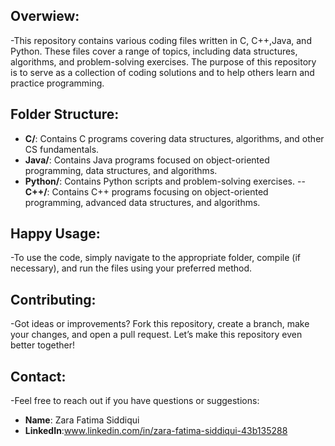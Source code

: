 ## Overwiew:
 -This repository contains various coding files written in C, C++,Java, and Python. These files cover a range of topics, including data structures, algorithms, and problem-solving exercises. The purpose of this repository is to serve as a collection of coding solutions and to help others learn and practice programming.

## Folder Structure:
- **C/**: Contains C programs covering data structures, algorithms, and other CS fundamentals.
- **Java/**: Contains Java programs focused on object-oriented programming, data structures, and algorithms.
- **Python/**: Contains Python scripts and problem-solving exercises.
--**C++/**: Contains C++ programs focusing on object-oriented programming, advanced data structures, and algorithms.


## Happy Usage:
-To use the code, simply navigate to the appropriate folder, compile (if necessary), and run the files using your preferred method.

## Contributing:
-Got ideas or improvements? Fork this repository, create a branch, make your changes, and open a pull request. Let’s make this repository even better together!

## Contact:
-Feel free to reach out if you have questions or suggestions:

- **Name**: Zara Fatima Siddiqui
- **LinkedIn**:www.linkedin.com/in/zara-fatima-siddiqui-43b135288
